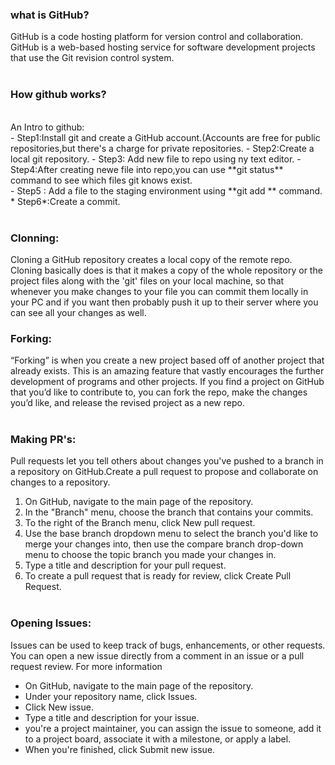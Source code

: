  ### what is GitHub? <br>
GitHub is a code hosting platform for version control and collaboration.
GitHub is a web-based hosting service for software development projects that use the Git revision control system.<br>
<br>
 ### How github works?
<br>
An Intro to github: <br>
- Step1:Install git and create a GitHub account.(Accounts are free for public repositories,but there's a charge for private repositories.
- Step2:Create a local git repository.
- Step3: Add new file to repo using ny text editor.
- Step4:After creating newe file into repo,you can use **git status** command to see which files git knows exist.<br>
- Step5 : Add a file to the staging environment using **git add ** command.
<br>
* Step6*:Create a commit.
<br><br>

### Clonning:
Cloning a GitHub repository creates a local copy of the remote repo. Cloning basically does is that it makes a copy of the whole repository or the project files along with the 'git' files on your local machine, so that whenever you make changes to your file you can commit them locally in your PC and if you want then probably push it up to their server where you can see all your changes as well.


### Forking: 
“Forking” is when you create a new project based off of another project that already exists. This is an amazing feature that vastly encourages the further development of programs and other projects. If you find a project on GitHub that you’d like to contribute to, you can fork the repo, make the changes you’d like, and release the revised project as a new repo.
<br><br>
### Making PR's: 
Pull requests let you tell others about changes you've pushed to a branch in a repository on GitHub.Create a pull request to propose and collaborate on changes to a repository. <br>
1. On GitHub, navigate to the main page of the repository.
1. In the "Branch" menu, choose the branch that contains your commits.
1. To the right of the Branch menu, click New pull request.
1. Use the base branch dropdown menu to select the branch you'd like to merge your changes into, then use the compare branch drop-down menu to choose the topic branch you made your changes in.
1. Type a title and description for your pull request.
1. To create a pull request that is ready for review, click Create Pull Request.<br><br>
### Opening Issues:
Issues can be used to keep track of bugs, enhancements, or other requests.
You can open a new issue directly from a comment in an issue or a pull request review. For more information
<br>
* On GitHub, navigate to the main page of the repository.
* Under your repository name, click  Issues.
* Click New issue.
* Type a title and description for your issue.
* you're a project maintainer, you can assign the issue to someone, add it to a project board, associate it with a milestone, or apply a label.
* When you're finished, click Submit new issue.
